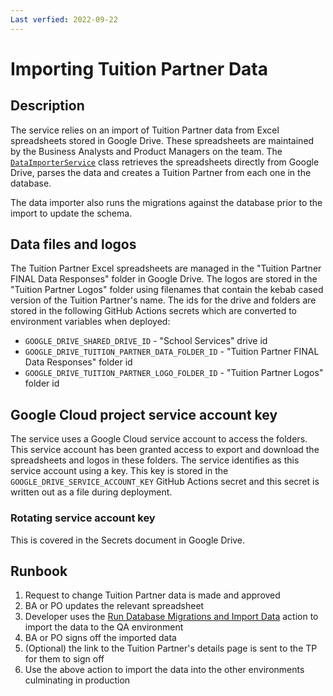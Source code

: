 ```yaml
---
Last verfied: 2022-09-22
---
```


# Importing Tuition Partner Data

## Description

The service relies on an import of Tuition Partner data from Excel spreadsheets stored in Google Drive. These spreadsheets are maintained by the Business Analysts and Product Managers on the team. The [`DataImporterService`](/Infrastructure/DataImporterService.cs) class retrieves the spreadsheets directly from Google Drive, parses the data and creates a Tuition Partner from each one in the database.

The data importer also runs the migrations against the database prior to the import to update the schema.

## Data files and logos

The Tuition Partner Excel spreadsheets are managed in the "Tuition Partner FINAL Data Responses" folder in Google Drive. The logos are stored in the "Tuition Partner Logos" folder using filenames that contain the kebab cased version of the Tuition Partner's name. The ids for the drive and folders are stored in the following GitHub Actions secrets which are converted to environment variables when deployed:

* `GOOGLE_DRIVE_SHARED_DRIVE_ID` - "School Services" drive id
* `GOOGLE_DRIVE_TUITION_PARTNER_DATA_FOLDER_ID` - "Tuition Partner FINAL Data Responses" folder id
* `GOOGLE_DRIVE_TUITION_PARTNER_LOGO_FOLDER_ID` - "Tuition Partner Logos" folder id

## Google Cloud project service account key

The service uses a Google Cloud service account to access the folders. This service account has been granted access to export and download the spreadsheets and logos in these folders. The service identifies as this service account using a key. This key is stored in the `GOOGLE_DRIVE_SERVICE_ACCOUNT_KEY` GitHub Actions secret and this secret is written out as a file during deployment.

### Rotating service account key

This is covered in the Secrets document in Google Drive.

## Runbook

1. Request to change Tuition Partner data is made and approved
2. BA or PO updates the relevant spreadsheet
3. Developer uses the [Run Database Migrations and Import Data](/.github/workflows/import-data.yml) action to import the data to the QA environment
4. BA or PO signs off the imported data
5. (Optional) the link to the Tuition Partner's details page is sent to the TP for them to sign off
6. Use the above action to import the data into the other environments culminating in production